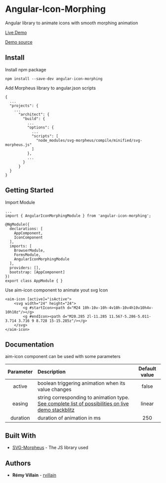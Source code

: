 # Angular-Icon-Morphing

Angular library to animate icons with smooth morphing animation

[Live Demo](https://angular-icon-morphing.stackblitz.io)

[Demo source](https://github.com/rvillain/angular-icon-morphing)

## Install

Install npm package

```
npm install --save-dev angular-icon-morphing
```

Add Morpheus library to angular.json scripts

```
{
  ...
  "projects": {
    ...
      "architect": {
        "build": {
          ...
          "options": {
            ...
            "scripts": [
              "node_modules/svg-morpheus/compile/minified/svg-morpheus.js"
            ]
          },
          ...
        }
      }
  }
}
```


## Getting Started

Import Module

```
...
import { AngularIconMorphingModule } from 'angular-icon-morphing';

@NgModule({
  declarations: [
    AppComponent,
    IconComponent
  ],
  imports: [
    BrowserModule,
    FormsModule,
    AngularIconMorphingModule 
  ],
  providers: [],
  bootstrap: [AppComponent]
})
export class AppModule { }

```

Use aim-icon component to animate yout svg Icon

```
<aim-icon [active]="isActive">
    <svg width="24" height="24">
        <g #startIcon><path d="M24 10h-10v-10h-4v10h-10v4h10v10h4v-10h10z"/></g>
        <g #endIcon><path d="M20.285 2l-11.285 11.567-5.286-5.011-3.714 3.716 9 8.728 15-15.285z"/></g>
    </svg>
</aim-icon>
```

## Documentation

aim-icon component can be used with some parameters 

| Parameter | Description | Default value |
| :---: | :--- | :---: |
| active |boolean triggering animation when its value changes | false |
| easing |string corresponding to animation type. [See complete list of possibilities on live demo stackblitz](https://angular-icon-morphing.stackblitz.io)  | linear |
| duration |duration of animation in ms | 250 |





## Built With

* [SVG-Morpheus](https://github.com/alexk111/SVG-Morpheus/) - The JS library used


## Authors

* **Rémy Villain** - [rvillain](https://github.com/rvillain)


